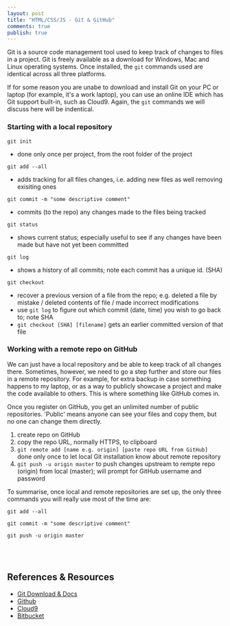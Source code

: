 ```yaml
---
layout: post
title: "HTML/CSS/JS - Git & GitHub"
comments: true
publish: true
---
```


Git is a source code management tool used to keep track of changes to files in a project. Git is freely available as a download for Windows, Mac and Linux operating systems. Once installed, the `git` commands used are identical across all three platforms.

If for some reason you are unabe to download and install Git on your PC or laptop (for example, it's a work laptop), you can use an online IDE which has Git support built-in, such as Cloud9. Again, the `git` commands we will discuss here will be indentical.


### Starting with a local repository

`git init` 

- done only once per project, from the root folder of the project

`git add --all`

- adds tracking for all files changes, i.e. adding new files as well removing exisiting ones
 
`git commit -m "some descriptive comment"`

- commits (to the repo) any changes made to the files being tracked

`git status`

- shows current status; especially useful to see if any changes have been made but have not yet been committed

`git log`

- shows a history of all commits; note each commit has a unique id. (SHA)

`git checkout` 

- recover a previous version of a file from the repo; e.g. deleted a file by mistake / deleted contents of file / made incorrect modifications
- use `git log` to figure out which commit (date, time) you wish to go back to; note SHA
- `git checkout [SHA] [filename]` gets an earlier committed version of that file


### Working with a remote repo on GitHub

We can just have a local repository and be able to keep track of all changes there. Sometimes, however, we need to go a step further and store our files in a remote repository. For example, for extra backup in case something happens to my laptop, or as a way to publicly showcase a project and make the code available to others. This is where something like GitHub comes in. 

Once you register on GitHub, you get an unlimited number of public repositories. 'Public' means anyone can see your files and copy them, but no one can change them directly.

1. create repo on GitHub
2. copy the repo URL, normally HTTPS, to clipboard
3. `git remote add [name e.g. origin] [paste repo URL from GitHub]` done only once to let local Git installation know about remote repository
4. `git push -u origin master` to push changes upstream to rempte repo (origin) from local (master); will prompt for GitHub username and password


To summarise, once local and remote repositories are set up, the only three commands you will really use most of the time are:

`git add --all`

`git commit -m "some descriptive comment"`

`git push -u origin master`

<br/>
<br/>

## References &amp; Resources

- [Git Download & Docs](https://git-scm.com/)
- [Github](http://github.com)
- [Cloud9](http://c9.io)
- [Bitbucket](https://bitbucket.org)

